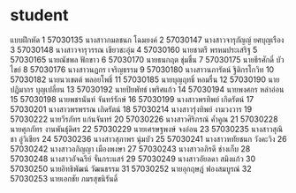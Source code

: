 ﻿# student
   แบบฝึกหัด
1	57030135	นางสาวกมลชนก  โฉมยงค์
2	57030147	นางสาวจารุกัญญ์  ยศบุญเรือง
3	57030148	นางสาวจารุวรรณ  เขียวชะอุ่ม
4	57030160	นายชาตรี  พรหมประเสริฐ
5	57030165	นายณัชพล  ฟักขาว
6	57030170	นายธนกฤต  ชุ่มชื่น
7	57030175	นายธีรศักดิ์  บัวไขย์
8	57030176	นางสาวนฏกร  เจริญธรรม
9	57030180	นางสาวนภารัตน์  ฐิติกรโกวิท
10	57030182	นายนวเขตต์  พลอยโพธิ์
11	57030185	นายบุญฤทธิ์  หอมรื่น
12	57030190	นายปฏิมากร  บุญเปลี่ยน
13	57030192	นายปิยพัทธ์  เพริศแก้ว
14	57030194	นายพงศกร  หล่าอ่อน
15	57030198	นายพชรนันท์  จันทร์รักษ์
16	57030199	นางสาวพรทิพย์  เกิดรัตน์
17	57030201	นางสาวพรพรรณ  เกิดรัตน์
18	57030214	นางสาวรุ่งทิพย์  งามวงวาร
19	57030222	นายวีรภัทร  แก่นจันทร์
20	57030226	นางสาวศิริภรณ์  ค้ำคูณ
21	57030228	นายศุภภัทร  งานพันธุ์ดิศร
22	57030229	นายเศรษฐพงษ์  จงอ่อน
23	57030235	นางสาวสุณิชา  อู่วิเชียร
24	57030236	นางสาวสุภาพร  นุ่มบัว
25	57030241	นางสาวหทัยชนก  วังคะวิง
26	57030242	นางสาวอภิญญา  เมืองพงษา
27	57030243	นางสาวอภิรดี  ช่างเก็บ
28	57030248	นางสาวอัจฉรีย์  จั่นกระแสร์
29	57030249	นางสาวอัยลดา  สมิงแก้ว
30	57030250	นายอิทธิพัฒน์  วัฒนธรรม
31	57030252	นายอุกฤษฎ์  ฟองสมบูรณ์
32	57030253	นายเอกชัย  ภมรสุขนิรันดิ์

